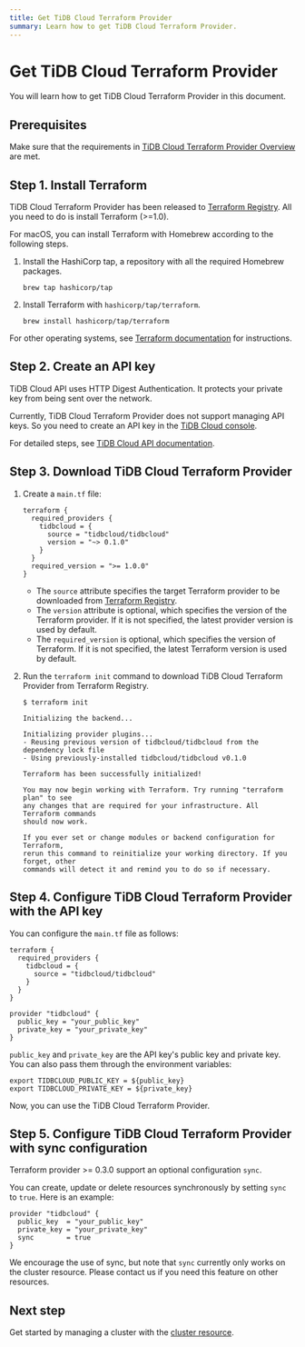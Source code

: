 ```yaml
---
title: Get TiDB Cloud Terraform Provider
summary: Learn how to get TiDB Cloud Terraform Provider.
---
```


# Get TiDB Cloud Terraform Provider

You will learn how to get TiDB Cloud Terraform Provider in this document.

## Prerequisites

Make sure that the requirements in [TiDB Cloud Terraform Provider Overview](/tidb-cloud/terraform-tidbcloud-provider-overview.md#requirements) are met.

## Step 1. Install Terraform

TiDB Cloud Terraform Provider has been released to [Terraform Registry](https://registry.terraform.io/). All you need to do is install Terraform (>=1.0).

For macOS, you can install Terraform with Homebrew according to the following steps.

1. Install the HashiCorp tap, a repository with all the required Homebrew packages.

    ```shell
    brew tap hashicorp/tap
    ```

2. Install Terraform with `hashicorp/tap/terraform`.

    ```shell
    brew install hashicorp/tap/terraform
    ```

For other operating systems, see [Terraform documentation](https://learn.hashicorp.com/tutorials/terraform/install-cli) for instructions.

## Step 2. Create an API key

TiDB Cloud API uses HTTP Digest Authentication. It protects your private key from being sent over the network.

Currently, TiDB Cloud Terraform Provider does not support managing API keys. So you need to create an API key in the [TiDB Cloud console](https://tidbcloud.com/console/clusters).

For detailed steps, see [TiDB Cloud API documentation](https://docs.pingcap.com/tidbcloud/api/v1beta#section/Authentication/API-Key-Management).

## Step 3. Download TiDB Cloud Terraform Provider

1. Create a `main.tf` file:

   ```
   terraform {
     required_providers {
       tidbcloud = {
         source = "tidbcloud/tidbcloud"
         version = "~> 0.1.0"
       }
     }
     required_version = ">= 1.0.0"
   }
   ```

   - The `source` attribute specifies the target Terraform provider to be downloaded from [Terraform Registry](https://registry.terraform.io/).
   - The `version` attribute is optional, which specifies the version of the Terraform provider. If it is not specified, the latest provider version is used by default.
   - The `required_version` is optional, which specifies the version of Terraform. If it is not specified, the latest Terraform version is used by default.

2. Run the `terraform init` command to download TiDB Cloud Terraform Provider from Terraform Registry.

   ```
   $ terraform init

   Initializing the backend...

   Initializing provider plugins...
   - Reusing previous version of tidbcloud/tidbcloud from the dependency lock file
   - Using previously-installed tidbcloud/tidbcloud v0.1.0

   Terraform has been successfully initialized!

   You may now begin working with Terraform. Try running "terraform plan" to see
   any changes that are required for your infrastructure. All Terraform commands
   should now work.

   If you ever set or change modules or backend configuration for Terraform,
   rerun this command to reinitialize your working directory. If you forget, other
   commands will detect it and remind you to do so if necessary.
   ```

## Step 4. Configure TiDB Cloud Terraform Provider with the API key

You can configure the `main.tf` file as follows:

```
terraform {
  required_providers {
    tidbcloud = {
      source = "tidbcloud/tidbcloud"
    }
  }
}

provider "tidbcloud" {
  public_key = "your_public_key"
  private_key = "your_private_key"
}
```

`public_key` and `private_key` are the API key's public key and private key. You can also pass them through the environment variables:

```
export TIDBCLOUD_PUBLIC_KEY = ${public_key}
export TIDBCLOUD_PRIVATE_KEY = ${private_key}
```

Now, you can use the TiDB Cloud Terraform Provider.

## Step 5. Configure TiDB Cloud Terraform Provider with sync configuration

Terraform provider >= 0.3.0 support an optional configuration `sync`.

You can create, update or delete resources synchronously by setting `sync` to `true`. Here is an example:

```
provider "tidbcloud" {
  public_key  = "your_public_key"
  private_key = "your_private_key"
  sync        = true
}
```

We encourage the use of sync, but note that `sync` currently only works on the cluster resource. Please contact us if you need this feature on other resources.

## Next step

Get started by managing a cluster with the [cluster resource](/tidb-cloud/terraform-use-cluster-resource.md).
